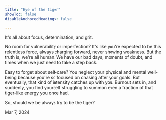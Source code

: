 ```yaml
---
title: "Eye of the tiger" 
showToc: false
disableAnchoredHeadings: false

---
```


It's all about focus, determination, and grit. 

No room for vulnerability or imperfection? It's like you're expected to be this relentless force, always charging forward, never showing weakness. But the truth is, we're all human. We have our bad days, moments of doubt, and times when we just need to take a step back. 

Easy to forget about self-care? You neglect your physical and mental well-being because you're so focused on chasing after your goals. But eventually, that kind of intensity catches up with you. Burnout sets in, and suddenly, you find yourself struggling to summon even a fraction of that tiger-like energy you once had. 

So, should we be always try to be the tiger? 

Mar 7, 2024 